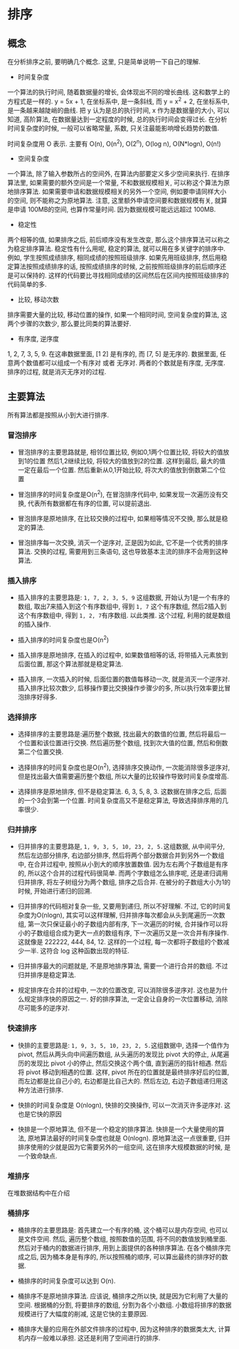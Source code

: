 # 排序

## 概念

在分析排序之前, 要明确几个概念. 这里, 只是简单说明一下自己的理解. 

* 时间复杂度

一个算法的执行时间, 随着数据量的增长, 会体现出不同的增长曲线. 这和数学上的方程式是一样的. y = 5x + 1,
在坐标系中, 是一条斜线, 而 y = x<sup>2</sup> + 2, 在坐标系中, 是一条越来越陡峭的曲线. 把 y 认为是总的执行时间, x 作为是数据量的大小, 可以知道, 高阶算法, 在数据量达到一定程度的时候, 总的执行时间会变得过长. 在分析时间复杂度的时候, 一般可以省略常量, 系数, 只关注最能影响增长趋势的数值.

时间复杂度用 O 表示. 主要有 O(n), O(n<sup>2</sup>), O(2<sup>n</sup>), O(log n), O(N*logn), O(n!)

* 空间复杂度

一个算法, 除了输入参数所占的空间外, 在算法内部要定义多少空间来执行. 在排序算法里, 如果需要的额外空间是一个常量, 不和数据规模相关, 可以称这个算法为原地排序算法. 如果需要申请和数据规模相关的另外一个空间, 例如要申请同样大小的空间, 则不能称之为原地算法. 注意, 这里额外申请空间要和数据规模有关, 就算是申请 100MB的空间, 也算作常量时间. 因为数据规模可能远远超过 100MB.

* 稳定性

两个相等的值, 如果排序之后, 前后顺序没有发生改变, 那么这个排序算法可以称之为稳定排序算法. 稳定性有什么用呢, 稳定的算法, 就可以用在多关键字的排序中. 例如, 学生按照成绩排序, 相同成绩的按照班级排序. 如果先用班级排序, 然后用稳定算法按照成绩排序的话, 按照成绩排序的时候, 之前按照班级排序的前后顺序还是可以保持的. 这样的代码要比寻找相同成绩的区间然后在区间内按照班级排序的代码简单的多.

* 比较, 移动次数

排序需要大量的比较, 移动位置的操作, 如果一个相同时间, 空间复杂度的算法, 这两个步骤的次数少, 那么要比同类的算法要好.

* 有序度, 逆序度

 1, 2, 7, 3, 5, 9. 在这串数据里面, [1 2] 是有序的, 而 [7, 5] 是无序的. 数据里面, 任意两个数值都可以组成一个有序对 或者 无序对. 两者的个数就是有序度, 无序度. 排序的过程, 就是消灭无序对的过程.

## 主要算法

所有算法都是按照从小到大进行排序.

### 冒泡排序

* 冒泡排序的主要思路就是, 相邻位置比较, 例如0,1两个位置比较, 将较大的值放到1的位置 然后1,2继续比较, 将较大的值放到2的位置. 这样到最后, 最大的值一定在最后一个位置. 然后重新从0,1开始比较, 将次大的值放到倒数第二个位置

* 冒泡排序的时间复杂度是O(n<sup>2</sup>), 在冒泡排序代码中, 如果发现一次遍历没有交换, 代表所有数据都在有序的位置, 可以提前退出.

* 冒泡排序是原地排序, 在比较交换的过程中, 如果相等情况不交换, 那么就是稳定的算法.

* 冒泡排序每一次交换, 消灭一个逆序对, 正是因为如此, 它不是一个优秀的排序算法. 交换的过程, 需要用到三条语句, 这也导致基本主流的排序不会用到这种算法.

### 插入排序

* 插入排序的主要思路是: `1, 7, 2, 3, 5, 9` 这组数据, 开始认为1是一个有序的数组, 取出7来插入到这个有序数组中, 得到 `1, 7` 这个有序数组, 然后2插入到这个有序数组中, 得到 `1, 2, 7`有序数组. 以此类推. 这个过程, 利用的就是数组的插入操作.

* 插入排序的时间复杂度也是O(n<sup>2</sup>)

* 插入排序是原地排序, 在插入的过程中, 如果数值相等的话, 将带插入元素放到后面位置, 那这个算法那就是稳定算法.

* 插入排序, 一次插入的时候, 后面位置的数值每移动一次, 就是消灭一个逆序对. 插入排序比较次数少, 后移操作要比交换操作步骤少的多, 所以执行效率要比冒泡排序好得多.

### 选择排序

* 选择排序的主要思路是:遍历整个数据, 找出最大的数值的位置, 然后将最后一个位置和该位置进行交换. 然后遍历整个数组, 找到次大值的位置, 然后和倒数第二个位置交换.

* 选择排序的时间复杂度也是O(n<sup>2</sup>), 选择排序交换动作, 一次能消除很多逆序对, 但是找出最大值需要遍历整个数组, 所以大量的比较操作导致时间复杂度增高.

* 选择排序是原地排序, 但不是稳定算法. 6, 3, 5, 8, 3. 这数据在排序之后, 后面的一个3会到第一个位置. 时间复杂度高又不是稳定算法, 导致选择排序用的几率很少. 

### 归并排序

* 归并排序的主要思路是, `1, 9, 3, 5, 10, 23, 2, 5.`这组数据, 从中间平分, 然后左边部分排序, 右边部分排序, 然后将两个部分数据合并到另外一个数组中, 在合并过程中, 按照从小到大的顺序放置数值. 因为左右两个子数组是有序的, 所以这个合并的过程代码很简单. 而两个字数组怎么排序呢, 还是递归调用归并排序, 将左子树组分为两个数组, 排序之后合并. 在被分的子数组大小为1的时候, 开始进行递归的回溯.

* 归并排序的代码相对复杂一些, 又要用到递归, 所以不好理解. 不过, 它的时间复杂度为O(nlogn), 其实可以这样理解, 归并排序每次都会从头到尾遍历一次数组, 第一次只保证最小的子数组内部有序, 下一次遍历的时候, 合并操作可以将小的子数组组合成为更大一点的数组有序, 下一次遍历又是一次合并有序操作. 这就像是 222222, 444, 84, 12. 这样的一个过程, 每一次都将子数组的个数减少一半. 这符合 log 这种函数出现的特征.

* 归并排序最大的问题就是, 不是原地排序算法, 需要一个进行合并的数组. 不过归并排序是稳定算法.

* 规定排序在合并的过程中, 一次的位置改变, 可以消除很多逆序对. 这也是为什么规定排序快的原因之一. 好的排序算法, 一定会让自身的一次位置移动, 消除尽可能多的逆序对.

### 快速排序

* 快排的主要思路是: `1, 9, 3, 5, 10, 23, 2, 5.`这组数据中, 选择一个值作为 pivot, 然后从两头向中间遍历数组, 从头遍历的发现比 pivot 大的停止, 从尾遍历的发现比 pivot 小的停止, 然后交换这个两个值, 直到遍历的指针相遇. 然后将 pivot 移动到相遇的位置. 这样, pivot 所在的位置就是最终排序好后的位置, 而左边都是比自己小的, 右边都是比自己大的. 然后左边, 右边子数组递归用这种方法进行排序.

* 快排的时间复杂度是 O(nlogn), 快排的交换操作, 可以一次消灭许多逆序对. 这也是它快的原因 

* 快排是一个原地算法, 但不是一个稳定的排序算法. 快排是一个大量使用的算法, 原地算法最好的时间复杂度也就是 O(nlogn). 原地算法这一点很重要, 归并排序使用的少就是因为它需要另外的一组空间, 这在排序大规模数据的时候, 是一个致命缺点.

### 堆排序

在堆数据结构中在介绍

### 桶排序

* 桶排序的主要思路是: 首先建立一个有序的桶, 这个桶可以是内存空间, 也可以是文件空间. 然后, 遍历整个数组, 按照数值的范围, 将不同的数值放到桶里面. 然后对于桶内的数据进行排序, 用到上面提供的各种排序算法. 在各个桶排序完成之后, 因为桶本身是有序的, 所以按照桶的顺序, 可以算出最终的排序好的数据.

* 桶排序的时间复杂度可以达到 O(n).

* 桶排序不是原地排序算法. 应该说, 桶排序之所以快, 就是因为它利用了大量的空间. 根据桶的分割, 将要排序的数组, 分割为各个小数组. 小数组将排序的数据规模进行了大幅度的削减, 这是它快的主要原因.

* 桶排序大量的应用在外部文件排序的过程中, 因为这种排序的数据类太大, 计算机内存一般难以承担. 这还是利用了空间进行的排序.
